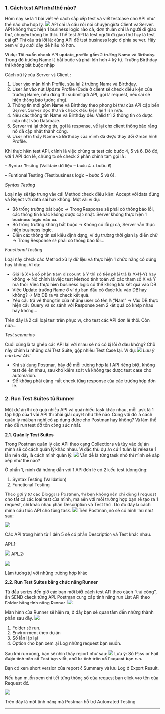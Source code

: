 ### 1. Cách test API như thế nào?
Hôm nay sẽ là 1 bài viết về cách sắp xếp test và viết testcase cho API như thế nào cho hợp lý.
![](https://images.viblo.asia/cdcb3d31-0cb2-4eb1-b8a0-7e9cc3f3cc8b.png)
API chỉ là cầu nối nói chuyện giữa Client và Server. API không thực hiện 1 business logic nào cả, đơn thuần chỉ là người đi giao thư, chuyển thông tin thôi. Thế test API là test người đi giao thư hay là test cái gì? Thì câu trả lời là: dùng API để test business logic ở phía server. Hãy xem ví dụ dưới đây để hiểu rõ hơn.

Ví dụ:
Tôi muốn check API update_profile gồm 2 trường Name và Birthday. Trong đó trường Name là bắt buộc và phải lớn hơn 4 ký tự. Trường Birthday thì không bắt buộc nhập.

Cách xử lý của Server và Client :

1. User vào màn hình Profile, sửa lại 2 trường Name và Birthday.
2. User ấn vào nút Update Profile (Code ở client sẽ check điều kiện của trường Name, nếu đúng thì submit gửi API, gọi là request, nếu sai sẽ hiện thông báo tương ứng).
3. Thông tin mới gồm Name và Birthday theo phong bì thư của API cập bến Server.
Server đọc thư và check điều kiện lại 1 lần nữa.
4. Nếu các thông tin Name và Birthday đều Valid thì 2 thông tin đó được cập nhật vào Database.
5. Server trả lại thông tin, gọi là response, về lại cho client thông báo rằng nó đã cập nhật thành công.
6. User nhìn thấy Name và Birthday của mình đã được thay đổi ở màn hình Profile.

Khi thực hiện test API, chính là việc chúng ta test các bước 4, 5 và 6. Dó đó, với 1 API đơn lẻ, chúng ta sẽ check 2 phần chính tạm gọi là :

– Syntax Testing (Validate dữ liệu – bước 4 + bước 6)

– Funtional Testing (Test business logic – bước 5 và 6).

*Syntax Testing*

Loại này sẽ tập trung vào cái Method check điều kiện: Accept với data đúng và Reject với data sai hay không. Một vài ví dụ:
- Bỏ trống trường bắt buộc → Trong Response sẽ phải có thông báo lỗi, các thông tin khác không được cập nhật. Server không thực hiện 1 business logic nào cả.
- Bỏ trống trường không bắt buộc → Không có lỗi gì cả, Server vẫn thực hiện business logic.
- Điền các thông tin sai kiểu định dạng, ví dụ trường thời gian lại điền chữ → Trong Response sẽ phải có thông báo lỗi…

*Functional Testing*

Loại này check các Method xử lý dữ liệu và thực hiện 1 chức năng có đúng hay không. Ví dụ:

- Giá là X và số phần trăm discount là Y thì số tiền phải trả là X*(1-Y) hay không → Nó chính là việc test Method tính toán với các tham số X và Y mà thôi. Việc thực hiện business logic có thể không lưu kết quả vào DB.
- Việc Update trường Name ở ví dụ ban đầu có được lưu vào DB hay không? → Mở DB ra và check kết quả.
- Yêu cầu trả về thông tin của những user có tên là “Nam” → Vào DB thực hiện câu Query và so sánh với Response xem 2 kết quả có khớp nhau hay không…

Trên đây là 2 cái loại test trên phục vụ cho test các API đơn lẻ thôi. Còn nữa...

*Test scenarios*

Cuối cùng là ta ghép các API lại với nhau sẽ nó có bị lỗi ở đâu không? Chỗ này chính là những cái Test Suite, gộp nhiều Test Case lại. Ví dụ:
![](https://images.viblo.asia/1bcd4953-6372-48f4-bbad-85d421acdd78.png)
*Lưu ý của test API:*

- Khi sử dụng Postman, hãy để mỗi trường hợp là 1 API riêng biệt, không test đè lên nhau, sau khó kiểm soát và không tạo được test case cho automation.
- Để không phải căng mắt check từng response của các trường hợp đơn lẻ.

### 2. Run Test Suites từ Runner
Một dự án thì có quá nhiều API và quá nhiều task khác nhau, mỗi task là 1 tập hợp của 1 vài API thì phải giải quyết như thế nào. Cùng với đó là cách quản lý mà bạn nghĩ có áp dụng được cho Postman hay không? Và làm thế nào để run test đỡ tốn công sức nhất.

**2.1. Quản lý Test Suites**

Trong Postman quản lý các API theo dạng Collections và tùy vào dự án mình sẽ có cách quản lý khác nhau. Vì đặc thù dự án cứ 1 tuần lại release 1 lần nên đây là cách mình quản lý.
![](https://images.viblo.asia/76517008-c0d7-4de6-b0bd-5c27bbc38ee8.png)
Vấn đề là từng task nhỏ thì mình sẽ sắp xếp như thế nào?

Ở phần 1, mình đã hướng dẫn với 1 API đơn lẻ có 2 kiểu test tương ứng:
1. Syntax Testing (Validation)
2. Functional Testing

 Theo gợi ý từ các Bloggers Postman, thì bạn không nên chỉ dùng 1 request cho tất cả các loại test của mình, mà nên với mỗi trường hợp bạn sẽ tạo ra 1 request, chỉ khác nhau phần Description và Test thôi. Do đó đây là cách mình cấu trúc API cho từng task.
 ![](https://images.viblo.asia/7daaddfa-a5a1-4a7a-a4a1-2b8bc018032c.png)
Trên Postman, nó sẽ có hình thù như sau:

![](https://images.viblo.asia/01e9f250-e410-4df9-b3a9-8bac0ee3b67e.png)

Các API trong hình từ 1 đến 5 sẽ có phần Description và Test khác nhau.

API_1:

![](https://images.viblo.asia/fd5b8287-c68f-4371-a33b-5777af2ac9fc.png)
API_2:

![](https://images.viblo.asia/dfa6c0a4-c2d8-44c9-ace6-d45e6187e335.png)

Làm tương tự với những trường hợp khác

**2.2. Run Test Suites bằng chức năng Runner**

Từ đầu series đến giờ các bạn mới biết cách test API theo cách “thủ công”, ấn SEND check từng API. Postman cung cấp tính năng run List API theo Folder bằng tính năng Runner.
![](https://images.viblo.asia/0d148d03-b629-493e-8ef4-40c8da3e0ae3.png)

Màn hình của Runner sẽ hiện ra, ở đây bạn sẽ quan tâm đến những thành phần sau đây.
![](https://images.viblo.asia/2a13b1ae-2144-4717-8ea7-4d85f6e09cb2.png)

1. Folder sẽ run.
2. Environment theo dự án
3. Số lần lặp lại
4. Option cho bạn xem lại Log những request bạn muốn.

Sau khi run xong, bạn sẽ nhìn thấy report như sau:
![](https://images.viblo.asia/ba272386-63b8-4310-9845-ed69e736eaec.png)
Lưu ý: Số Pass or Fail được tính trên số Test bạn viết, chứ ko tính trên số Request bạn run.

Bạn có xem short version của report ở Summary và lưu Log ở Export Result.

Nếu bạn muốn xem chi tiết từng thông số của request bạn click vào tên của Request đó.

![](https://images.viblo.asia/647bfa11-ff1a-409d-9057-2eb1f3813c61.png)

Trên đây là một tính năng mà Postman hỗ trợ Automated Testing

----------------------------------------